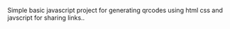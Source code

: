 Simple basic javascript project for generating qrcodes using html css and javscript for sharing links..
